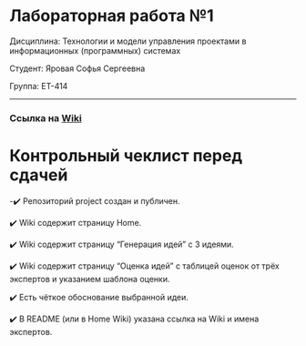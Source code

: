 # Лабораторная работа №1
Дисциплина: Технологии и модели управления проектами в информационных (программных) системах

Студент: Яровая Софья Сергеевна

Группа: ЕТ-414 
***
### Ссылка на [Wiki](https://github.com/ayavoray/Project/wiki/%D0%93%D0%BB%D0%B0%D0%B2%D0%BD%D0%B0%D1%8F-%D1%81%D1%82%D1%80%D0%B0%D0%BD%D0%B8%D1%86%D0%B0)

# Контрольный чеклист перед сдачей
-✔️ Репозиторий project создан и публичен.

✔️ Wiki содержит страницу Home.

✔️ Wiki содержит страницу “Генерация идей” с 3 идеями.

✔️ Wiki содержит страницу “Оценка идей” с таблицей оценок от трёх экспертов и указанием шаблона оценки.

✔️ Есть чёткое обоснование выбранной идеи.

✔️ В README (или в Home Wiki) указана ссылка на Wiki и имена экспертов.
